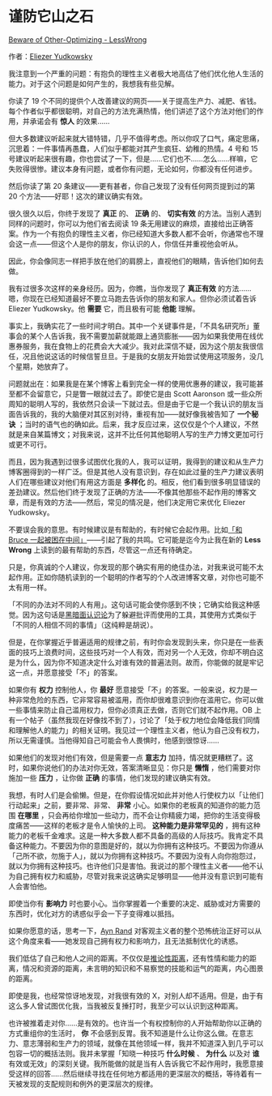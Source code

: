 # 谨防它山之石

[Beware of Other-Optimizing - LessWrong](https://www.lesswrong.com/posts/6NvbSwuSAooQxxf7f/beware-of-other-optimizing)

作者：[Eliezer Yudkowsky](https://www.lesswrong.com/users/eliezer_yudkowsky)

我注意到一个严重的问题：有抱负的理性主义者极大地高估了他们优化他人生活的能力。对于这个问题是如何产生的，我想我有些见解。

你读了 19 个不同的提供个人改善建议的网页——关于提高生产力、减肥、省钱。每个作者似乎都很聪明，对自己的方法充满热情，他们讲述了这个方法对他们的作用，并承诺会有 **惊人** 的效果......

但大多数建议听起来就大错特错，几乎不值得考虑。所以你叹了口气，痛定思痛，沉思着：一件事情再愚蠢，人们似乎都能对其产生疯狂、幼稚的热情。4 号和 15 号建议听起来很有趣，你也尝试了一下，但是......它们也不......怎么......样嘛，它失败得很惨。建议本身有问题，或者你有问题，无论如何，你都没有任何进步。

然后你读了第 20 条建议——更有甚者，你自己发现了没有任何网页提到过的第 20 个方法——好耶！这次的建议确实有效。

很久很久以后，你终于发现了 **真正** 的、 **正确** 的、 **切实有效** 的方法。当别人遇到同样的问题时，你可以为他们省去阅读 19 条无用建议的麻烦，直接给出正确答案。作为一个有抱负的理性主义者，你已经知道大多数人都不会听，你通常也不理会这一点——但这个人是你的朋友，你认识的人，你信任并重视他会听从。

因此，你会像同志一样把手放在他们的肩膀上，直视他们的眼睛，告诉他们如何去做。

我有过很多次这样的亲身经历。因为，你瞧，当你发现了 **真正有效** 的方法......嗯，你现在已经知道最好不要立马跑去告诉你的朋友和家人。但你必须试着告诉 Eliezer Yudkowsky。他 **需要** 它，而且极有可能 **他能** 理解。

事实上，我确实花了一些时间才明白。其中一个关键事件是，「不具名研究所」董事会的某个人告诉我，我不需要加薪就能跟上通货膨胀——因为如果我使用在线优惠券服务，我在食物上的花费会大大减少。我对此深信不疑，因为这个朋友我很信任，况且他说这话的时候信誓旦旦。于是我的女朋友开始尝试使用这项服务，没几个星期，她放弃了。

问题就出在：如果我是在某个博客上看到完全一样的使用优惠券的建议，我可能甚至都不会留意它，只是瞥一眼就过去了。即使它是由 Scott Aaronson 或一些众所周知的聪明人写的，我依然只会读一下就过去。但是由于它是一个我认识的朋友当面告诉我的，我的大脑便对其区别对待，重视有加——就好像我被告知了 **一个秘诀** ；当时的语气也的确如此。后来，我才反应过来，这仅仅是个个人建议，不然就是来自某篇博文；对我来说，这并不比任何其他聪明人写的生产力博文更加可行或更不可行。

而且，因为我遇到过很多试图优化我的人，我可以证明，我得到的建议和从生产力博客圈得到的一样广泛。但是其他人没有意识到，存在如此过量的生产力建议表明人们在哪些建议对他们有用这方面是 **多样化** 的。相反，他们看到很多明显错误的差劲建议。然后他们终于发现了正确的方法——不像其他那些不起作用的博客文章，而是有效的方法——然后，常见的情况是，他们决定用它来优化 Eliezer Yudkowsky。

不要误会我的意思。有时候建议是有帮助的，有时候它会起作用。比如[「和 Bruce 一起被困在中间」](https://www.lesswrong.com/lw/9o/stuck_in_the_middle_with_bruce/)——引起了我的共鸣。它可能是迄今为止我在新的 **Less Wrong** 上读到的最有帮助的东西，尽管这一点还有待确定。

只是，你真诚的个人建议，你发现的那个确实有用的绝佳办法，对我来说可能不太起作用。正如你随机读到的一个聪明的作者写的个人改进博客文章，对你也可能不太有用一样。

「不同的办法对不同的人有用」。这句话可能会使你感到不快；它确实给我这种感觉。因为这句话是[黑暗面认识论](http://www.overcomingbias.com/2008/10/the-dark-side.html)为了躲避批评而使用的工具，其使用方式类似于「不同的人相信不同的事情」（这纯粹是胡说）。

但是，在你掌握近乎普遍适用的规律之前，有时你会发现到头来，你只是在一些表面的技巧上浪费时间，这些技巧对一个人有效，而对另一个人无效，你却不明白这是为什么，因为你不知道决定什么对谁有效的普遍法则。故而，你能做的就是牢记这一点，并愿意接受「不」的答案。

如果你有 **权力** 控制他人，你 **最好** 愿意接受「不」的答案。一般来说，权力是一种非常危险的东西，它非常容易被滥用，而你却很难意识到你在滥用它。你可以做一些事情来防止自己滥用权力，但你必须真正去做，否则它们就不起作用。OB 上有一个帖子（虽然我现在好像找不到了），讨论了「处于权力地位会降低我们同情和理解他人的能力」的相关证明。我见过一个理性主义者，他认为自己没有权力，所以无需谨慎。当他得知自己可能会令人畏惧时，他感到很惊讶......

如果他们的发现对他们有效，但是需要一点 **意志力** 加持，情况就更糟糕了。这时，如果你说他们的办法对你无效，答案清晰显见：你只是 **懒惰** ，他们需要对你施加一些 **压力** ，让你做 **正确** 的事情，他们发现的建议确实有效。

我想，有时人们是会偷懒。但是，在你假设情况如此并对他人行使权力以「让他们行动起来」之前，要非常、非常、 **非常** 小心。如果你的老板真的知道你的能力范围 **在哪里** ，只会再给你增加一些动力，而不会让你精疲力竭，把你的生活变得极度痛苦——这样的老板才是令人愉快的上司。 **这种能力是非常罕见的** ，拥有这种能力的老板千金难求。这是一种大多数人都不具备的高级的人际技巧。我肯定不具备这种能力。不要因为你的意图是好的，就以为你拥有这种技巧。不要因为你遵从「己所不欲，勿施于人」，就以为你拥有这种技巧。不要因为没有人向你抱怨过，就以为你拥有这种技巧。也许他们只是害怕。我说过的那个理性主义者——他不认为自己拥有权力和威胁，尽管对我来说这确实足够明显——他并没有意识到可能有人会害怕他。

即使当你有 **影响力** 时也要小心。当你掌握着一个重要的决定、威胁或对方需要的东西时，优化对方的诱惑似乎会一下子变得难以抵挡。

如果你愿意的话，思考一下，[Ayn Rand](http://www.overcomingbias.com/2007/12/ayn-rand.html) 对客观主义者的整个恐怖统治正好可以从这个角度来看——她发现自己拥有权力和影响力，且无法抵制优化的诱惑。

我们低估了自己和他人之间的距离。不仅仅是[推论性距离](http://www.overcomingbias.com/2007/10/inferential-dis.html)，还有性情和能力的距离，情况和资源的距离，未言明的知识和不易察觉的技能和运气的距离，内心图景的距离。

即使是我，也经常惊讶地发现，对我很有效的 X，对别人却不适用。但是，由于有这么多人曾试图优化我，当我被反复捶打时，我至少可以认识到这种距离。

也许被推着走对你......是有效的。也许当一个有权控制你的人开始帮助你以正确的方式重组你的生活时， **你** 不会感到反胃。我不知道是什么让你这么做。在意志力、意志薄弱和生产力的领域，就像在其他领域一样，我并不知道深入到几乎可以包容一切的概括法则。我并未掌握「知晓一种技巧 **什么时候** 、 **为什么** 以及对 **谁** 有效或无效」的深刻关键。我所能做的就是当有人告诉我它不起作用时，我愿意接受这样的回答......然后继续寻找在任何地方都适用的更深层次的概括，等待着有一天被发现的支配规则和例外的更深层次的规律。